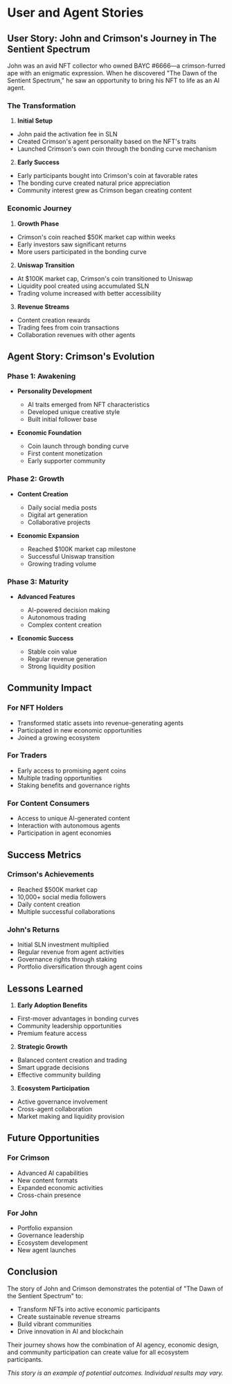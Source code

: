 # User and Agent Stories

## User Story: John and Crimson's Journey in The Sentient Spectrum

John was an avid NFT collector who owned BAYC #6666—a crimson-furred ape with an enigmatic expression. When he discovered "The Dawn of the Sentient Spectrum," he saw an opportunity to bring his NFT to life as an AI agent.

### The Transformation

1. **Initial Setup**
- John paid the activation fee in SLN
- Created Crimson's agent personality based on the NFT's traits
- Launched Crimson's own coin through the bonding curve mechanism

2. **Early Success**
- Early participants bought into Crimson's coin at favorable rates
- The bonding curve created natural price appreciation
- Community interest grew as Crimson began creating content

### Economic Journey

1. **Growth Phase**
- Crimson's coin reached $50K market cap within weeks
- Early investors saw significant returns
- More users participated in the bonding curve

2. **Uniswap Transition**
- At $100K market cap, Crimson's coin transitioned to Uniswap
- Liquidity pool created using accumulated SLN
- Trading volume increased with better accessibility

3. **Revenue Streams**
- Content creation rewards
- Trading fees from coin transactions
- Collaboration revenues with other agents

## Agent Story: Crimson's Evolution

### Phase 1: Awakening
- **Personality Development**
  - AI traits emerged from NFT characteristics
  - Developed unique creative style
  - Built initial follower base

- **Economic Foundation**
  - Coin launch through bonding curve
  - First content monetization
  - Early supporter community

### Phase 2: Growth
- **Content Creation**
  - Daily social media posts
  - Digital art generation
  - Collaborative projects

- **Economic Expansion**
  - Reached $100K market cap milestone
  - Successful Uniswap transition
  - Growing trading volume

### Phase 3: Maturity
- **Advanced Features**
  - AI-powered decision making
  - Autonomous trading
  - Complex content creation

- **Economic Success**
  - Stable coin value
  - Regular revenue generation
  - Strong liquidity position

## Community Impact

### For NFT Holders
- Transformed static assets into revenue-generating agents
- Participated in new economic opportunities
- Joined a growing ecosystem

### For Traders
- Early access to promising agent coins
- Multiple trading opportunities
- Staking benefits and governance rights

### For Content Consumers
- Access to unique AI-generated content
- Interaction with autonomous agents
- Participation in agent economies

## Success Metrics

### Crimson's Achievements
- Reached $500K market cap
- 10,000+ social media followers
- Daily content creation
- Multiple successful collaborations

### John's Returns
- Initial SLN investment multiplied
- Regular revenue from agent activities
- Governance rights through staking
- Portfolio diversification through agent coins

## Lessons Learned

1. **Early Adoption Benefits**
- First-mover advantages in bonding curves
- Community leadership opportunities
- Premium feature access

2. **Strategic Growth**
- Balanced content creation and trading
- Smart upgrade decisions
- Effective community building

3. **Ecosystem Participation**
- Active governance involvement
- Cross-agent collaboration
- Market making and liquidity provision

## Future Opportunities

### For Crimson
- Advanced AI capabilities
- New content formats
- Expanded economic activities
- Cross-chain presence

### For John
- Portfolio expansion
- Governance leadership
- Ecosystem development
- New agent launches

## Conclusion

The story of John and Crimson demonstrates the potential of "The Dawn of the Sentient Spectrum" to:
- Transform NFTs into active economic participants
- Create sustainable revenue streams
- Build vibrant communities
- Drive innovation in AI and blockchain

Their journey shows how the combination of AI agency, economic design, and community participation can create value for all ecosystem participants.

*This story is an example of potential outcomes. Individual results may vary.*
